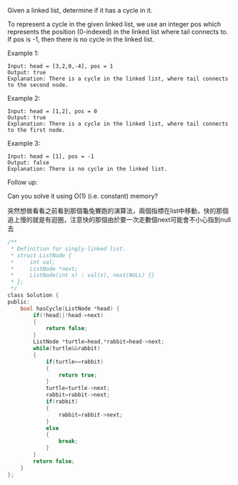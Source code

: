 Given a linked list, determine if it has a cycle in it.

To represent a cycle in the given linked list, we use an integer pos which represents the position (0-indexed) in the linked list where tail connects to. If pos is -1, then there is no cycle in the linked list.

 

Example 1:
```
Input: head = [3,2,0,-4], pos = 1
Output: true
Explanation: There is a cycle in the linked list, where tail connects to the second node.
```

Example 2:
```
Input: head = [1,2], pos = 0
Output: true
Explanation: There is a cycle in the linked list, where tail connects to the first node.
```

Example 3:
```
Input: head = [1], pos = -1
Output: false
Explanation: There is no cycle in the linked list.
```

 

Follow up:

Can you solve it using O(1) (i.e. constant) memory?

突然想做看看之前看到那個龜兔賽跑的演算法，兩個指標在list中移動，快的那個追上慢的就是有迴圈，注意快的那個由於要一次走數個next可能會不小心指到null去


```c
/**
 * Definition for singly-linked list.
 * struct ListNode {
 *     int val;
 *     ListNode *next;
 *     ListNode(int x) : val(x), next(NULL) {}
 * };
 */
class Solution {
public:
    bool hasCycle(ListNode *head) {
        if(!head||!head->next)
        {
            return false;
        }
        ListNode *turtle=head,*rabbit=head->next;
        while(turtle&&rabbit)
        {
            if(turtle==rabbit)
            {
                return true;
            }
            turtle=turtle->next;
            rabbit=rabbit->next;
            if(rabbit)
            {
                rabbit=rabbit->next;
            }
            else
            {
                break;
            }
        }
        return false;
    }
};
```

